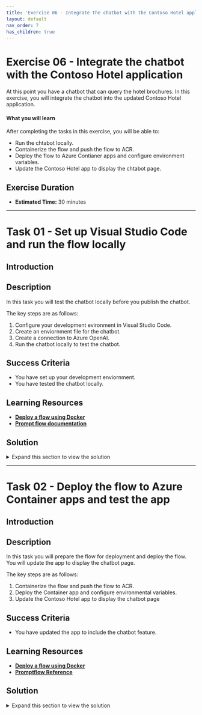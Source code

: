 ```yaml
---
title: 'Exercise 06 - Integrate the chatbot with the Contoso Hotel application'
layout: default
nav_order: 7
has_children: true
---
```


# Exercise 06 - Integrate the chatbot with the Contoso Hotel application

At this point you have a chatbot that can query the hotel brochures. In this exercise, you will integrate the chatbot into the updated Contoso Hotel application.


#### **What you will learn**

After completing the tasks in this exercise, you will be able to:

- Run the chtabot locally.
- Containerize the flow and push the flow to ACR.
- Deploy the flow to Azure Contianer apps and configure environment variables.
- Update the Contoso Hotel app to display the chtabot page.

## Exercise Duration

* **Estimated Time:** 30 minutes

---

# Task 01 - Set up Visual Studio Code and run the flow locally

<!--- Estimated time: 15 minutes---> 

## Introduction



## Description

In this task you will test the chatbot locally before you publish the chatbot.

The key steps are as follows:

1. Configure your development evironment in Visual Studio Code.
1. Create an enviornment file for the chatbot.
1. Create a connection to Azure OpenAI.
1. Run the chatbot locally to test the chatbot.


## Success Criteria

- You have set up your development enviornment.
- You have tested the chatbot locally.

## Learning Resources

- [**Deploy a flow using Docker**](https://microsoft.github.io/promptflow/how-to-guides/deploy-a-flow/deploy-using-docker.html)
- [**Prompt flow documentation**](https://microsoft.github.io/promptflow/reference/pf-command-reference.html#pf-flow)

## Solution

<details markdown="block">
<summary>Expand this section to view the solution</summary>

1. Open File Explorer and go to the Downloads\AssetsRepo\Assets folder.

1. Double-click **chatflow-oai-datasources.zip**. Select **Extract all** and then select **Extract**.

1. Launch Visual Studio Code as an administrator.

1. From the menu bar, select **File** and then select **Open Folder**.

1. Select **AssetsRepo** and then select **Select folder**.

    ![a2zea1eq.png](../../media/a2zea1eq.png)

1. Select the option to Trust the authors.

1. In the Explorer pane, expand **chatflow-oai-datasources**.

1. Right-click **.env.sample** and then slect **Rename**. Rename the file to **.env**.

1. Select **.env** to open the file in an Editor window.

1. Update the variables to use the same values that you used in Exercise 05, Task 01, Step 05. Save your changes and close the file.
    ```
    AZURE_OPENAI_ENDPOINT="https://azureopenai62143490.openai.azure.com/"
    AZURE_OPENAI_API_KEY="08c96b97791e44ea83c4dff67a76eb32"
    AZURE_OPENAI_DEPLOYMENT_ID="gpt-4o"
    AZURE_AI_SEARCH_ENDPOINT="https://contososrch799498.search.windows.net"
    AZURE_AI_SEARCH_INDEX="vector-1727543906118"
    AZURE_AI_SEARCH_API_KEY="ctkSfXrdBMgyYEIFOkECVmrWrdcRioV7wyAfqRVSNGAzSeAsUWls"
    PGHOST="mg32xpzwcffkg.postgres.database.azure.com"
    PGPORT="5432"
    PGUSER="contosoadmin"
    PGDATABASE="postgres"
    PGPASSWORD="1234ABCD!"
    ```

    {: .note }
    > To locate the values for AZURE_OPENAI_ENDPOINT and AZURE_OPENAI_API_KEY, in the Azure portal, select the Azure OpenAI resource you created. In the Resource Management section, select **Keys and Endpoints**. Use the Endpoint URL for AZURE_OPENAI_ENDPOINT and the key 1 value for AZURE_OPENAI_API_KEY.

    {: .note }
    > To locate the values for AZURE_AI_SEARCH_ENDPOINT, AZURE_AI_SEARCH_INDEX, and AZURE_AI_SEARCH_API_KEY, in the Azure portal, select the Search Service instance you created.  On the Overview page, use the URL for AZURE_AI_SEARCH_ENDPOINT. In the left hand navigaation pane, in the Search Management section, select **Indexes**. Use the index name for AZURE_AI_SEARCH_INDEX. In the left hand navigation pane, in the Settings section, select **Keys**. Use Primary admin key for AZURE_AI_SEARCH_API_KEY.
    
    {: .note }
    > For all parameters that start with "PG", use the values from the PostgreSQL connection string that you recorded earlier in the lab.

1. Enter the following commands at the Terminal window prompt. These commands create environment variables. 

    ```
    get-content .env | foreach {
    $name, $value = $_.split('=')
    set-content env:\$name $value
    }
    ```
	
1. Enter the following command at the Visual Studio Code Terminal window prompt. This command creates a connection to Azure Open AI.

    ```
    # open ai connection
    pf connection create --file azure_openai.yaml --name azure_openai --set "api_base=$env:AZURE_OPENAI_ENDPOINT" --set "api_key=$env:AZURE_OPENAI_API_KEY"
    # ai search connection
    pf connection create --file azure_ai_search.yaml --name azure_ai_search --set "api_base=$env:AZURE_AI_SEARCH_ENDPOINT" --set "api_key=$env:AZURE_AI_SEARCH_API_KEY"
    # postgresql connection
    pf connection create --file postgresql.yaml --name postgresql --set "configs.hostname=$env:PGHOST" --set "configs.port=$env:PGPORT" --set "configs.user=$env:PGUSER" --set "configs.database=$env:PGDATABASE" --set "secrets.passwd=$env:PGPASSWORD"
    ```
	
1. Enter the following command at the Terminal window prompt. This command lists all connections.

    ```
    pf connection list | ConvertFrom-Json | Select-Object name, type |Format-Table
    ```

    ![z9hosrka.png](../../media/z9hosrka.png)

1. Enter the following command at the Terminal window prompt. This command installs all dependencies listed in the requirements.txt file.

    ```
	pip install -r requirements.txt
	```

1. Enter the following commands at the Terminal window prompt. These commands run the flow interactively so that you can peform testing.

    ```
    pf flow test --flow . --interactive
    ```

</details>

---
# Task 02 - Deploy the flow to Azure Container apps and test the app

<!--- Estimated time: 15 minutes---> 

## Introduction



## Description

In this task you will prepare the flow for deployment and deploy the flow. You will update the app to display the chatbot page.

The key steps are as follows:

1. Containerize the flow and push the flow to ACR.
1. Deploy the Container app and configure environmental variables.
1. Update the Contoso Hotel app to display the chatbot page


## Success Criteria

- You have updated the app to include the chatbot feature.

## Learning Resources

- [**Deploy a flow using Docker**](https://microsoft.github.io/promptflow/how-to-guides/deploy-a-flow/deploy-using-docker.html)
- [**Promptflow Reference**](https://microsoft.github.io/promptflow/reference/pf-command-reference.html#pf-flow)

## Solution

<details markdown="block">
<summary>Expand this section to view the solution</summary>

1. Enter the following commands in the Visual Studio Code Terminal window prompt. These commands containerize the flow and push the flow to ACR.

    ```
    # login to acr
    az acr login --name "$ACR_NAME"
    # create flow
    pf flow build --source . --output docker-dist --format docker
    # copy the azure_openai.yaml, azure_ai_search.yaml, and postgresql.yaml into the connections folder
    Copy-Item -Path .\azure_openai.yaml -Destination .\docker-dist\connections -Force
    Copy-Item -Path .\azure_ai_search.yaml -Destination .\docker-dist\connections -Force
    Copy-Item -Path .\postgresql.yaml -Destination .\docker-dist\connections -Force
    # build container
    docker build -t "$ACR_NAME.azurecr.io/chatbot:v1.0.0" ./docker-dist
    # push it to acr
    docker push "$ACR_NAME.azurecr.io/chatbot:v1.0.0"
    # have an overview of defined environment variables
    Get-ChildItem -Path '.\docker-dist\connections' -Filter '*.yaml' | Get-Content | Select-String 'env:'
    # clean up
    Remove-Item -Recurse -Force ./docker-dist
    ```

	{: .note } 
	> Promptflow creates the connection yaml files in the connections folder based on the pf connection command. Ensure, that just 3 connections are defined and the names are azure_openai, azure_ai_search, and postgresql.


1. Update the values for the variables in the following commands. Enter the following commands in the Visual Studio Code Terminal window prompt. These commands deploy the container to ACR and set envrionment variables.

    ```
    az containerapp create --name "chatbot" --resource-group "$RG_NAME" --environment "$CONTOSO_HOTEL_ENV" `
    --image "$ACR_NAME.azurecr.io/chatbot:v1.0.0" --target-port 8080 --ingress internal --transport http `
    --registry-server "$ACR_NAME.azurecr.io" --registry-username "$ACR_NAME" --registry-password "$CONTOSO_ACR_CREDENTIAL" `
    --secrets "searchkey=$AZURE_AI_SEARCH_API_KEY" "openaikey=$AZURE_OPENAI_API_KEY" "pgpassword=$PGPASSWORD" `
    --env-vars "AZURE_AI_SEARCH_ENDPOINT=$AZURE_AI_SEARCH_ENDPOINT" "AZURE_AI_SEARCH_API_KEY=secretref:searchkey" `
    "AZURE_OPENAI_ENDPOINT=$AZURE_OPENAI_ENDPOINT" "AZURE_OPENAI_API_KEY=secretref:openaikey" `
    "PGHOST=$PGHOST" "PGPORT=$PGPORT" "PGUSER=$PGUSER" "PGDATABASE=$PGDATABASE" "PGPASSWORD=secretref:pgpassword"
    $CONTOSO_CHATBOT_URL = "https://$(az containerapp show --name "chatbot" --resource-group "$RG_NAME" --query 'properties.configuration.ingress.fqdn' -o tsv)"
    Write-Host -ForegroundColor Green  "Promptflow URL is: $CONTOSO_CHATBOT_URL"
    ```

	{: .note }
	> Record the value for the chatbot URL. You will need this value in the following step.


1. Enter the following commands in the Visual Studio Code Terminal window prompt. These commands update the application front-end.

    ```
    az containerapp update --name "frontend" --resource-group "$RG_NAME" --set-env-vars "CHATBOT_BASEURL=$CONTOSO_BACKEND_URL"
    az containerapp update --name "backend" --resource-group "$RG_NAME" --set-env-vars "CHATBOT_BASEURL=$CONTOSO_CHATBOT_URL"
    ```
	
1. Test the solution.   
